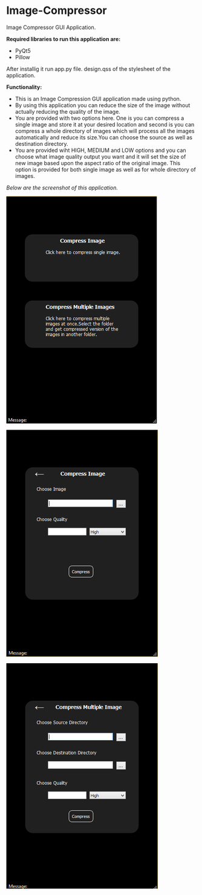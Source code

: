 # Image-Compressor
Image Compressor GUI Application.

**Required libraries to run this application are:**
- PyQt5
- Pillow

After installig it run app.py file. design.qss of the stylesheet of the application.

**Functionality:**
- This is an Image Compression GUI application made using python.
- By using this application you can reduce the size of the image without actually reducing the quality of the image.
- You are provided with two options here. One is you can compress a single image and store it at your desired location and second is you can compress a whole directory of images which will process all the images automatically and reduce its size.You can choose the source as well as destination directory.
- You are provided wiht HIGH, MEDIUM and LOW options and you can choose what image quality output you want and it will set the size of new image based upon the aspect ratio of the original image. This option is provided for both single image as well as for whole directory of images.


*Below are the screenshot of this application.*

![alt text](https://github.com/VritikaMalhotra/Image-Compressor/blob/main/ImageCompressorScreenshot1.PNG "Home Screen")

![alt text](https://github.com/VritikaMalhotra/Image-Compressor/blob/main/ImageCompressorScreenshot2.PNG "Expanded single image screen")

![alt text](https://github.com/VritikaMalhotra/Image-Compressor/blob/main/ImageCompressorScreenshot3.PNG "Expanded dierctory screen")
 
